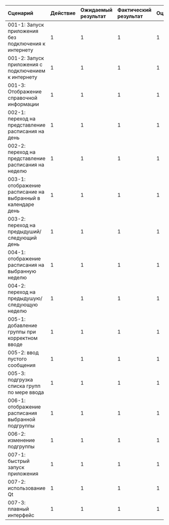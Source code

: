 |Cценарий|Действие|Ожидаемый результат|Фактический результат| Оценка|
|:---|:---|:---|:---|:---|
|001-1: Запуск приложения без подключения к интернету|1|1|1|1|
|001-2: Запуск приложения с подключением к интернету|1|1|1|1|
|001-3: Отображение справочной информации|1|1|1|1|
|002-1: переход на представление расписания на день|1|1|1|1|
|002-2: переход на представление расписания на неделю|1|1|1|1|
|003-1: отображение расписание на выбранный в календаре день|1|1|1|1|
|003-2: переход на предыдуший/следующий день|1|1|1|1|
|004-1: отображение расписания на выбранную неделю|1|1|1|1|
|004-2: переход на предыдушую/следующую неделю|1|1|1|1|
|005-1: добавление группы при корректном вводе|1|1|1|1|
|005-2: ввод пустого сообщения|1|1|1|1|
|005-3: подгрузка списка групп по мере ввода|1|1|1|1|
|006-1: отображение расписания выбранной подгруппы|1|1|1|1|
|006-2: изменение подгруппы|1|1|1|1|
|007-1: быстрый запуск приложения|1|1|1|1|
|007-2: использование Qt|1|1|1|1|
|007-3: плавный интерфейс|1|1|1|1|
